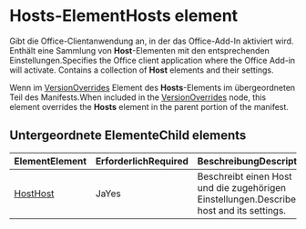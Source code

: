 # <a name="hosts-element"></a><span data-ttu-id="b6564-101">Hosts-Element</span><span class="sxs-lookup"><span data-stu-id="b6564-101">Hosts element</span></span>

<span data-ttu-id="b6564-p101">Gibt die Office-Clientanwendung an, in der das Office-Add-In aktiviert wird. Enthält eine Sammlung von **Host**-Elementen mit den entsprechenden Einstellungen.</span><span class="sxs-lookup"><span data-stu-id="b6564-p101">Specifies the Office client application where the Office Add-in will activate. Contains a collection of **Host** elements and their settings.</span></span> 

<span data-ttu-id="b6564-104">Wenn im [VersionOverrides](versionoverrides.md) Element des **Hosts**-Elements im übergeordneten Teil des Manifests.</span><span class="sxs-lookup"><span data-stu-id="b6564-104">When included in the [VersionOverrides](versionoverrides.md) node, this element overrides the **Hosts** element in the parent portion of the manifest.</span></span> 

## <a name="child-elements"></a><span data-ttu-id="b6564-105">Untergeordnete Elemente</span><span class="sxs-lookup"><span data-stu-id="b6564-105">Child elements</span></span>

|  <span data-ttu-id="b6564-106">Element</span><span class="sxs-lookup"><span data-stu-id="b6564-106">Element</span></span> |  <span data-ttu-id="b6564-107">Erforderlich</span><span class="sxs-lookup"><span data-stu-id="b6564-107">Required</span></span>  |  <span data-ttu-id="b6564-108">Beschreibung</span><span class="sxs-lookup"><span data-stu-id="b6564-108">Description</span></span>  |
|:-----|:-----|:-----|
|  [<span data-ttu-id="b6564-109">Host</span><span class="sxs-lookup"><span data-stu-id="b6564-109">Host</span></span>](host.md)    |  <span data-ttu-id="b6564-110">Ja</span><span class="sxs-lookup"><span data-stu-id="b6564-110">Yes</span></span>   |  <span data-ttu-id="b6564-111">Beschreibt einen Host und die zugehörigen Einstellungen.</span><span class="sxs-lookup"><span data-stu-id="b6564-111">Describes a host and its settings.</span></span> |
